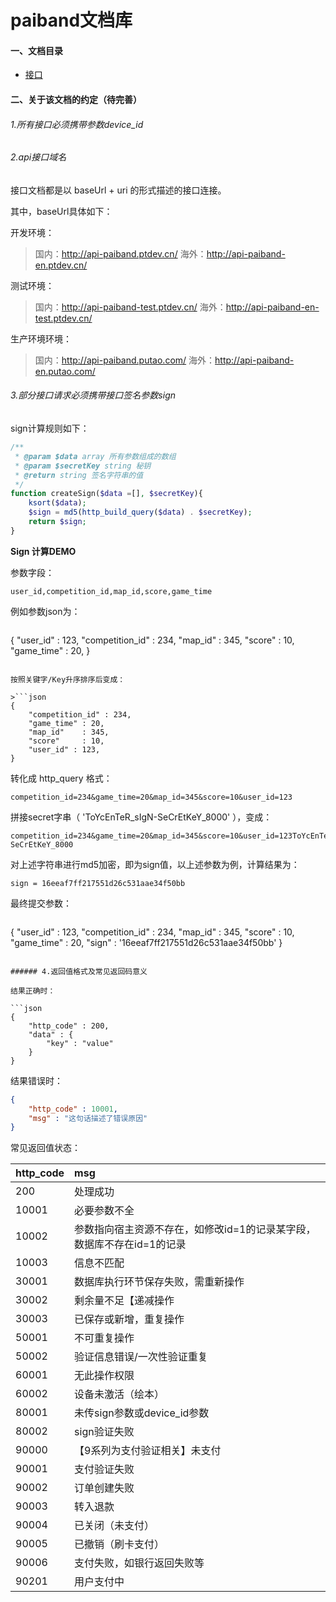 # paiband文档库

#### 一、文档目录

*   [接口](./Paiband)


#### 二、关于该文档的约定（待完善）

###### 1.所有接口必须携带参数device_id

###### 2.api接口域名

接口文档都是以 baseUrl + uri 的形式描述的接口连接。

其中，baseUrl具体如下：

开发环境：

>   国内：http://api-paiband.ptdev.cn/
>   海外：http://api-paiband-en.ptdev.cn/

测试环境：

>   国内：http://api-paiband-test.ptdev.cn/
>   海外：http://api-paiband-en-test.ptdev.cn/

生产环境环境：

>   国内：http://api-paiband.putao.com/
>   海外：http://api-paiband-en.putao.com/ 

###### 3.部分接口请求必须携带接口签名参数sign

sign计算规则如下：

```php
/**
 * @param $data array 所有参数组成的数组
 * @param $secretKey string 秘钥
 * @return string 签名字符串的值
 */
function createSign($data =[], $secretKey){
	ksort($data);
	$sign = md5(http_build_query($data) . $secretKey);
	return $sign;
}
```


**Sign 计算DEMO**


参数字段：

	user_id,competition_id,map_id,score,game_time

例如参数json为：

>```json
{
	"user_id" : 123,
	"competition_id" : 234,
	"map_id"	: 345,
	"score"		: 10,
	"game_time"	: 20,
}
```

按照关键字/Key升序排序后变成：

>```json
{
	"competition_id" : 234,
	"game_time"	: 20,
	"map_id"	: 345,
	"score"		: 10,
	"user_id" : 123,
}
```

转化成 http_query 格式：

	competition_id=234&game_time=20&map_id=345&score=10&user_id=123

拼接secret字串（ 'ToYcEnTeR\_sIgN\-SeCrEtKeY\_8000' ），变成：

	competition_id=234&game_time=20&map_id=345&score=10&user_id=123ToYcEnTeR_sIgN-SeCrEtKeY_8000

对上述字符串进行md5加密，即为sign值，以上述参数为例，计算结果为：

	sign = 16eeaf7ff217551d26c531aae34f50bb

最终提交参数：

>```json
{
	"user_id" : 123,
	"competition_id" : 234,
	"map_id"	: 345,
	"score"		: 10,
	"game_time"	: 20,
	"sign"		: '16eeaf7ff217551d26c531aae34f50bb'
}
```

###### 4.返回值格式及常见返回码意义

结果正确时：

```json
{
    "http_code" : 200,
    "data" : {
        "key" : "value"
    }
}
```

结果错误时：

```json
{
    "http_code" : 10001,
    "msg" : "这句话描述了错误原因"
}
```

常见返回值状态：

|http_code | msg |
|:---- |:---- |
| 200 | 处理成功 |
| 10001 | 必要参数不全 |
| 10002 | 参数指向宿主资源不存在，如修改id=1的记录某字段，数据库不存在id=1的记录 |
| 10003 | 信息不匹配 |
| 30001 | 数据库执行环节保存失败，需重新操作 |
| 30002 | 剩余量不足【递减操作 |
| 30003 | 已保存或新增，重复操作 |
| 50001 | 不可重复操作 |
| 50002 | 验证信息错误/一次性验证重复 |
| 60001 | 无此操作权限 |
| 60002 | 设备未激活（绘本） |
| 80001 | 未传sign参数或device_id参数 |
| 80002 | sign验证失败 |
| 90000 | 【9系列为支付验证相关】未支付 |
| 90001 | 支付验证失败 |
| 90002 | 订单创建失败 |
| 90003 | 转入退款 |
| 90004 | 已关闭（未支付） |
| 90005 | 已撤销（刷卡支付） |
| 90006 | 支付失败，如银行返回失败等 |
| 90201 | 用户支付中 |